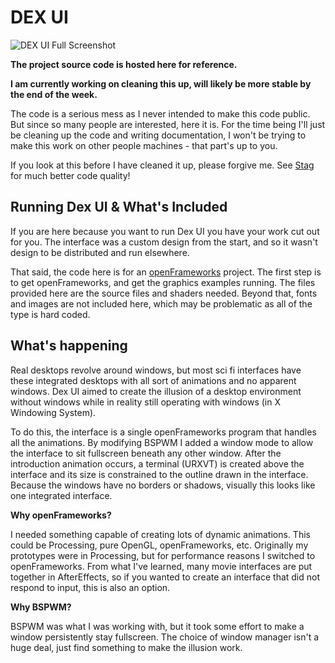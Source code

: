 DEX UI
===

![DEX UI Full Screenshot](http://i.imgur.com/2rjIbFa.png)

**The project source code is hosted here for reference.**

**I am currently working on cleaning this up, will likely be more stable by the end of the week.**

The code is a serious mess as I never intended to make this code public. But since so many people are interested, here it is. For the time being I'll just be cleaning up the code and writing documentation, I won't be trying to make this work on other people machines - that part's up to you.

If you look at this before I have cleaned it up, please forgive me. See [Stag](https://github.com/seenaburns/stag) for much better code quality!

Running Dex UI & What's Included
---

If you are here because you want to run Dex UI you have your work cut out for you. The interface was a custom design from the start, and so it wasn't design to be distributed and run elsewhere.

That said, the code here is for an [openFrameworks](http://www.openframeworks.cc/) project. The first step is to get openFrameworks, and get the graphics examples running. The files provided here are the source files and shaders needed. Beyond that, fonts and images are not included here, which may be problematic as all of the type is hard coded.

What's happening
---

Real desktops revolve around windows, but most sci fi interfaces have these integrated desktops with all sort of animations and no apparent windows. Dex UI aimed to create the illusion of a desktop environment without windows while in reality still operating with windows (in X Windowing System).

To do this, the interface is a single openFrameworks program that handles all the animations. By modifying BSPWM I added a window mode to allow the interface to sit fullscreen beneath any other window. After the introduction animation occurs, a terminal (URXVT) is created above the interface and its size is constrained to the outline drawn in the interface. Because the windows have no borders or shadows, visually this looks like one integrated interface.

**Why openFrameworks?**

I needed something capable of creating lots of dynamic animations. This could be Processing, pure OpenGL, openFrameworks, etc. Originally my prototypes were in Processing, but for performance reasons I switched to openFrameworks. From what I've learned, many movie interfaces are put together in AfterEffects, so if you wanted to create an interface that did not respond to input, this is also an option.

**Why BSPWM?**

BSPWM was what I was working with, but it took some effort to make a window persistently stay fullscreen. The choice of window manager isn't a huge deal, just find something to make the illusion work.

